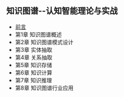 ## 知识图谱--认知智能理论与实战
- [前言](chapter0.md)
- 第1章 知识图谱概述
- 第2章 知识图谱模式设计
- 第3章 实体抽取
- 第4章 关系抽取
- 第5章 知识存储
- 第6章 知识计算
- 第7章 知识推理
- 第8章 知识图谱行业应用